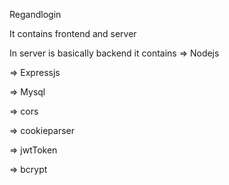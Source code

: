 Regandlogin

It contains frontend and server

In server is basically backend it contains
=> Nodejs

=> Expressjs

=> Mysql

=> cors

=> cookieparser

=> jwtToken

=> bcrypt
